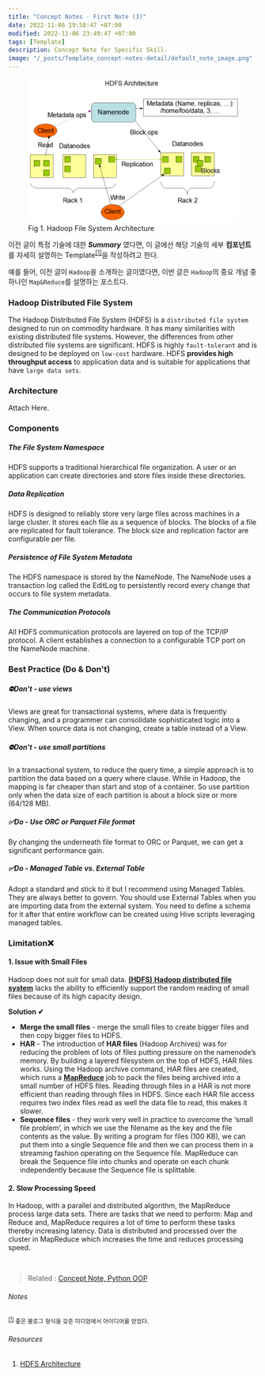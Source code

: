 ```yaml
---
title: "Concept Notes - First Note (3)"
date: 2022-11-06 19:58:47 +07:00
modified: 2022-11-06 23:49:47 +07:00
tags: [Template]
description: Concept Note for Specific Skill.
image: "/_posts/Template_concept-notes-detail/default_note_image.png"
---
```


<figure>
<img src="https://raw.githubusercontent.com/avoholo/avoholo.github.io/master/_posts/Template_concept-notes-detail/default_note_image.png" alt="default_note_image">
<figcaption>Fig 1. Hadoop File System Architecture</figcaption>
</figure>



이전 글이 특정 기술에 대한 ***Summary*** 였다면, 이 글에선 해당 기술의 세부 **컴포넌트**를 자세히 설명하는 Template<sup id="medium">[[1]](#medium-ref)</sup>을 작성하려고 한다. 

예를 들어, 이전 글이 `Hadoop`을 소개하는 글이였다면, 이번 글은 `Hadoop`의 중요 개념 중 하나인 `Map&Reduce`를 설명하는 포스트다. 



### Hadoop Distributed File System

The Hadoop Distributed File System (HDFS) is a `distributed file system` designed to run on commodity hardware. It has many similarities with existing distributed file systems. However, the differences from other distributed file systems are significant. HDFS is highly `fault-tolerant` and is designed to be deployed on `low-cost` hardware. HDFS **provides high throughput access** to application data and is suitable for applications that have `large data sets`. 



### Architecture

Attach Here.





### Components

##### The File System Namespace

HDFS supports a traditional hierarchical file organization. A user or an application can create directories and store files inside these directories.



##### Data Replication

HDFS is designed to reliably store very large files across machines in a large cluster. It stores each file as a sequence of blocks. The blocks of a file are replicated for fault tolerance. The block size and replication factor are configurable per file.



##### Persistence of File System Metadata

The HDFS namespace is stored by the NameNode. The NameNode uses a transaction log called the EditLog to persistently record every change that occurs to file system metadata.



##### The Communication Protocols

All HDFS communication protocols are layered on top of the TCP/IP protocol. A client establishes a connection to a configurable TCP port on the NameNode machine.



### Best Practice (Do & Don't)

##### &#9940;Don't - use views

Views are great for transactional systems, where data is frequently changing, and a programmer can consolidate sophisticated logic into a View. When source data is not changing, create a table instead of a View.



##### &#9940;Don't - use small partitions

In a transactional system, to reduce the query time, a simple approach is to partition the data based on a query where clause. While in Hadoop, the mapping is far cheaper than start and stop of a container. So use partition only when the data size of each partition is about a block size or more (64/128 MB).



##### &#9989;Do - Use ORC or Parquet File format

By changing the underneath file format to ORC or Parquet, we can get a significant performance gain.



##### &#9989;Do - Managed Table vs. External Table

Adopt a standard and stick to it but I recommend using Managed Tables. They are always better to govern. You should use External Tables when you are importing data from the external system. You need to define a schema for it after that entire workflow can be created using Hive scripts leveraging managed tables.



### Limitation&#10060;

#### 1. Issue with Small Files

Hadoop does not suit for small data. [**(HDFS)** **Hadoop distributed file system**](https://data-flair.training/blogs/comprehensive-hdfs-guide-introduction-architecture-data-read-write-tutorial/) lacks the ability to efficiently support the random reading of small files because of its high capacity design.

**Solution &#10004;** 

- **Merge the small files** - merge the small files to create bigger files and then copy bigger files to HDFS.
- **HAR** - The introduction of **HAR files** (Hadoop Archives) was for reducing the problem of lots of files putting pressure on the namenode’s memory. By building a layered filesystem on the top of HDFS, HAR files works. Using the Hadoop archive command, HAR files are created, which runs a **[MapReduce](https://data-flair.training/blogs/hadoop-mapreduce-introduction-tutorial-comprehensive-guide/)** job to pack the files being archived into a small number of HDFS files. Reading through files in a HAR is not more efficient than reading through files in HDFS. Since each HAR file access requires two index files read as well the data file to read, this makes it slower.
- **Sequence files** - they work very well in practice to overcome the ‘small file problem’, in which we use the filename as the key and the file contents as the value. By writing a program for files (100 KB), we can put them into a single Sequence file and then we can process them in a streaming fashion operating on the Sequence file. MapReduce can break the Sequence file into chunks and operate on each chunk independently because the Sequence file is splittable.

#### 2. Slow Processing Speed

In Hadoop, with a parallel and distributed algorithm, the MapReduce process large data sets. There are tasks that we need to perform: Map and Reduce and, MapReduce requires a lot of time to perform these tasks thereby increasing latency. Data is distributed and processed over the cluster in MapReduce which increases the time and reduces processing speed.

<br>



> Related :
> <a href="/concept-notes">Concept Note, </a> 
> <a href="/concept-notes">Python OOP</a> 




###### Notes
<small id="medium-ref"><sup>[[1]](#medium)</sup> 좋은 블로그 형식을 갖춘 미디엄에서 아이디어를 얻었다.</small>

###### Resources
1. [HDFS Architecture](https://hadoop.apache.org/docs/current/hadoop-project-dist/hadoop-hdfs/HdfsDesign.html)